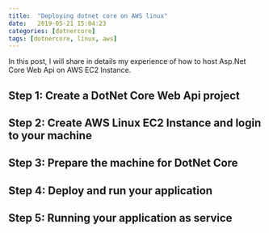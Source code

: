 ```yaml
---
title:  "Deploying dotnet core on AWS linux"
date:   2019-05-21 15:04:23
categories: [dotnercore]
tags: [dotnercore, linux, aws]
---
```

In this post, I will share in details my experience of how to host Asp.Net Core Web Api on AWS EC2 Instance.

<h2> Step 1: Create a DotNet Core Web Api project</h2> 

<h2> Step 2: Create AWS Linux EC2 Instance and login to your machine</h2> 

<h2> Step 3: Prepare the machine for DotNet Core</h2> 

<h2> Step 4: Deploy and run your application</h2> 

<h2> Step 5: Running your application as service</h2> 



